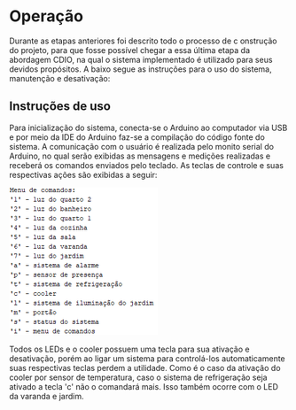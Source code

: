 # Operação

Durante as etapas anteriores foi descrito todo o processo de c onstrução do projeto, para que fosse possível chegar a essa última etapa da abordagem CDIO, na qual o sistema implementado é utilizado para seus devidos propósitos. A baixo segue as instruções para o uso do sistema, manutenção e desativação:

## Instruções de uso

Para inicialização do sistema, conecta-se o Arduino ao computador via USB e por meio da IDE do Arduino faz-se a compilação do código fonte do sistema. A comunicação com o usuário é realizada pelo monito serial do Arduino, no qual serão exibidas as mensagens e medições realizadas e receberá os comandos enviados pelo teclado. As teclas de controle e suas respectivas ações são exibidas a seguir:

![Menu de comandos](./Imagens/menu.PNG)

Todos os LEDs e o cooler possuem uma tecla para sua ativação e desativação, porém ao ligar um sistema para controlá-los automaticamente suas respectivas teclas perdem a utilidade.
Como é o caso da ativação do cooler por sensor de temperatura, caso o sistema de refrigeração seja ativado a tecla 'c' não o comandará mais. Isso também ocorre com o LED da varanda e jardim.
